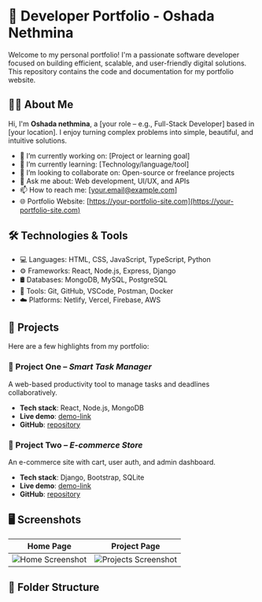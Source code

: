 # 💼 Developer Portfolio - Oshada Nethmina

Welcome to my personal portfolio! I'm a passionate software developer focused on building efficient, scalable, and user-friendly digital solutions. This repository contains the code and documentation for my portfolio website.

## 🧑‍💻 About Me

Hi, I'm **Oshada nethmina**, a [your role – e.g., Full-Stack Developer] based in [your location]. I enjoy turning complex problems into simple, beautiful, and intuitive solutions.

- 🔭 I’m currently working on: [Project or learning goal]
- 🌱 I’m currently learning: [Technology/language/tool]
- 👯 I’m looking to collaborate on: Open-source or freelance projects
- 💬 Ask me about: Web development, UI/UX, and APIs
- 📫 How to reach me: [your.email@example.com]
- 🌐 Portfolio Website: [https://your-portfolio-site.com](https://your-portfolio-site.com)

## 🛠️ Technologies & Tools

- 💻 Languages: HTML, CSS, JavaScript, TypeScript, Python
- ⚙️ Frameworks: React, Node.js, Express, Django
- 🛢️ Databases: MongoDB, MySQL, PostgreSQL
- 🔧 Tools: Git, GitHub, VSCode, Postman, Docker
- ☁️ Platforms: Netlify, Vercel, Firebase, AWS

## 📂 Projects

Here are a few highlights from my portfolio:

### 🔹 Project One – *Smart Task Manager*
A web-based productivity tool to manage tasks and deadlines collaboratively.
- **Tech stack**: React, Node.js, MongoDB
- **Live demo**: [demo-link](https://demo-link.com)
- **GitHub**: [repository](https://github.com/yourusername/project-one)

### 🔹 Project Two – *E-commerce Store*
An e-commerce site with cart, user auth, and admin dashboard.
- **Tech stack**: Django, Bootstrap, SQLite
- **Live demo**: [demo-link](https://demo-link.com)
- **GitHub**: [repository](https://github.com/yourusername/project-two)

## 🖥️ Screenshots

| Home Page | Project Page |
|----------|--------------|
| ![Home Screenshot](screenshots/home.png) | ![Projects Screenshot](screenshots/projects.png) |

## 📁 Folder Structure

